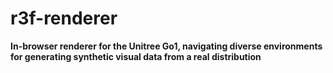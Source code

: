 # r3f-renderer
**In-browser renderer for the Unitree Go1, navigating diverse environments for generating synthetic visual data from a real distribution**

